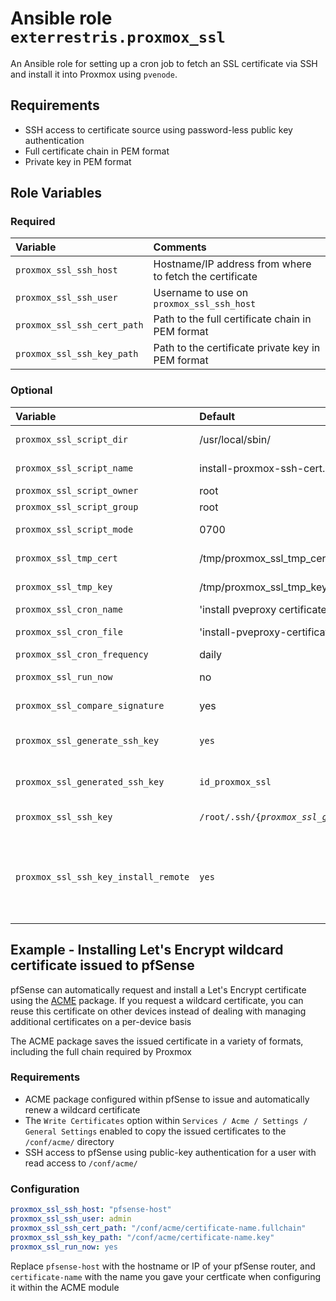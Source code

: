# Ansible role `exterrestris.proxmox_ssl`

An Ansible role for setting up a cron job to fetch an SSL certificate via SSH and install it into Proxmox using `pvenode`.

## Requirements

- SSH access to certificate source using password-less public key authentication
- Full certificate chain in PEM format
- Private key in PEM format
## Role Variables

### Required

| Variable                    | Comments                                                |
| :---                        | :---                                                    |
| `proxmox_ssl_ssh_host`      | Hostname/IP address from where to fetch the certificate |
| `proxmox_ssl_ssh_user`      | Username to use on `proxmox_ssl_ssh_host`               |
| `proxmox_ssl_ssh_cert_path` | Path to the full certificate chain in PEM format        |
| `proxmox_ssl_ssh_key_path`  | Path to the certificate private key in PEM format       |

### Optional

| Variable                        | Default                        | Comments                          |
| :---                            | :---                           | :---                              |
| `proxmox_ssl_script_dir`        | /usr/local/sbin/               | Install script into directory     |
| `proxmox_ssl_script_name`       | install-proxmox-ssh-cert.sh    | File name for script              |
| `proxmox_ssl_script_owner`      | root                           | Owner for script                  |
| `proxmox_ssl_script_group`      | root                           | Group for script                  |
| `proxmox_ssl_script_mode`       | 0700                           | Mode/permissions for script       |
| `proxmox_ssl_tmp_cert`          | /tmp/proxmox_ssl_tmp_cert      | Temp file for certificate chain   |
| `proxmox_ssl_tmp_key`           | /tmp/proxmox_ssl_tmp_key       | Temp file for private key         |
| `proxmox_ssl_cron_name`         | 'install pveproxy certificate' | Name of cron job                  |
| `proxmox_ssl_cron_file`         | 'install-pveproxy-certificate' | Filename for cron job             |
| `proxmox_ssl_cron_frequency`    | daily                          | Cron frequency                    |
| `proxmox_ssl_run_now`           | no                             | Run script immediately            |
| `proxmox_ssl_compare_signature` | yes                            | Only install if signatures differ |
| `proxmox_ssl_generate_ssh_key` | `yes` | Generate an SSH key for script to use | 
| `proxmox_ssl_generated_ssh_key` | `id_proxmox_ssl` | Name of generated SSH key | 
| `proxmox_ssl_ssh_key` | `/root/.ssh/{`*`proxmox_ssl_generated_ssh_key`*`\|id_rsa}` | Path to SSH key for script to use |
| `proxmox_ssl_ssh_key_install_remote` | `yes` | Install specified SSH key on remote hosts. Requires remote hosts to be defined in inventory |

## Example - Installing Let's Encrypt wildcard certificate issued to pfSense

pfSense can automatically request and install a Let's Encrypt certificate using the [ACME](https://docs.netgate.com/pfsense/en/latest/packages/acme/index.html) package. If you request a wildcard certificate, you can reuse this certificate on other devices instead of dealing with managing additional certificates on a per-device basis

The ACME package saves the issued certificate in a variety of formats, including the full chain required by Proxmox

### Requirements

- ACME package configured within pfSense to issue and automatically renew a wildcard certificate
- The `Write Certificates` option within `Services / Acme / Settings / General Settings` enabled to copy the issued certificates to the `/conf/acme/` directory
- SSH access to pfSense using public-key authentication for a user with read access to `/conf/acme/`

### Configuration

```Yaml
proxmox_ssl_ssh_host: "pfsense-host"
proxmox_ssl_ssh_user: admin
proxmox_ssl_ssh_cert_path: "/conf/acme/certificate-name.fullchain"
proxmox_ssl_ssh_key_path: "/conf/acme/certificate-name.key"
proxmox_ssl_run_now: yes
```

Replace `pfsense-host` with the hostname or IP of your pfSense router, and `certificate-name` with the name you gave your certficate when configuring it within the ACME module